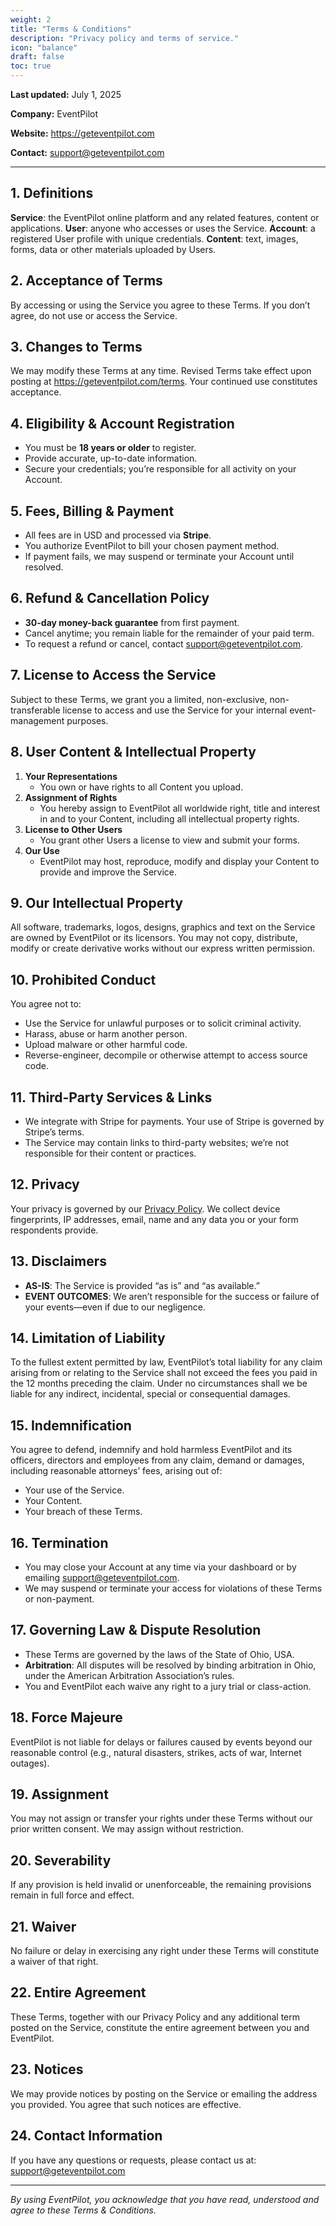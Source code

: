 ```yaml
---
weight: 2
title: "Terms & Conditions"
description: "Privacy policy and terms of service."
icon: "balance"
draft: false
toc: true
---
```



**Last updated:** July 1, 2025

**Company:** EventPilot

**Website:** https://geteventpilot.com

**Contact:** support@geteventpilot.com

---

## 1. Definitions
**Service**: the EventPilot online platform and any related features, content or applications.
**User**: anyone who accesses or uses the Service.
**Account**: a registered User profile with unique credentials.
**Content**: text, images, forms, data or other materials uploaded by Users.

## 2. Acceptance of Terms
By accessing or using the Service you agree to these Terms. If you don’t agree, do not use or access the Service.

## 3. Changes to Terms
We may modify these Terms at any time. Revised Terms take effect upon posting at https://geteventpilot.com/terms. Your continued use constitutes acceptance.

## 4. Eligibility & Account Registration
- You must be **18 years or older** to register.
- Provide accurate, up-to-date information.
- Secure your credentials; you’re responsible for all activity on your Account.

## 5. Fees, Billing & Payment
- All fees are in USD and processed via **Stripe**.
- You authorize EventPilot to bill your chosen payment method.
- If payment fails, we may suspend or terminate your Account until resolved.

## 6. Refund & Cancellation Policy
- **30-day money-back guarantee** from first payment.
- Cancel anytime; you remain liable for the remainder of your paid term.
- To request a refund or cancel, contact support@geteventpilot.com.

## 7. License to Access the Service
Subject to these Terms, we grant you a limited, non-exclusive, non-transferable license to access and use the Service for your internal event-management purposes.

## 8. User Content & Intellectual Property
1. **Your Representations**
   - You own or have rights to all Content you upload.
2. **Assignment of Rights**
   - You hereby assign to EventPilot all worldwide right, title and interest in and to your Content, including all intellectual property rights.
3. **License to Other Users**
   - You grant other Users a license to view and submit your forms.
4. **Our Use**
   - EventPilot may host, reproduce, modify and display your Content to provide and improve the Service.

## 9. Our Intellectual Property
All software, trademarks, logos, designs, graphics and text on the Service are owned by EventPilot or its licensors. You may not copy, distribute, modify or create derivative works without our express written permission.

## 10. Prohibited Conduct
You agree not to:
- Use the Service for unlawful purposes or to solicit criminal activity.
- Harass, abuse or harm another person.
- Upload malware or other harmful code.
- Reverse-engineer, decompile or otherwise attempt to access source code.

## 11. Third-Party Services & Links
- We integrate with Stripe for payments. Your use of Stripe is governed by Stripe’s terms.
- The Service may contain links to third-party websites; we’re not responsible for their content or practices.

## 12. Privacy
Your privacy is governed by our [Privacy Policy](./privacy). We collect device fingerprints, IP addresses, email, name and any data you or your form respondents provide.

## 13. Disclaimers
- **AS-IS**: The Service is provided “as is” and “as available.”
- **EVENT OUTCOMES**: We aren’t responsible for the success or failure of your events—even if due to our negligence.

## 14. Limitation of Liability
To the fullest extent permitted by law, EventPilot’s total liability for any claim arising from or relating to the Service shall not exceed the fees you paid in the 12 months preceding the claim. Under no circumstances shall we be liable for any indirect, incidental, special or consequential damages.

## 15. Indemnification
You agree to defend, indemnify and hold harmless EventPilot and its officers, directors and employees from any claim, demand or damages, including reasonable attorneys’ fees, arising out of:
- Your use of the Service.
- Your Content.
- Your breach of these Terms.

## 16. Termination
- You may close your Account at any time via your dashboard or by emailing support@geteventpilot.com.
- We may suspend or terminate your access for violations of these Terms or non-payment.

## 17. Governing Law & Dispute Resolution
- These Terms are governed by the laws of the State of Ohio, USA.
- **Arbitration**: All disputes will be resolved by binding arbitration in Ohio, under the American Arbitration Association’s rules.
- You and EventPilot each waive any right to a jury trial or class-action.

## 18. Force Majeure
EventPilot is not liable for delays or failures caused by events beyond our reasonable control (e.g., natural disasters, strikes, acts of war, Internet outages).

## 19. Assignment
You may not assign or transfer your rights under these Terms without our prior written consent. We may assign without restriction.

## 20. Severability
If any provision is held invalid or unenforceable, the remaining provisions remain in full force and effect.

## 21. Waiver
No failure or delay in exercising any right under these Terms will constitute a waiver of that right.

## 22. Entire Agreement
These Terms, together with our Privacy Policy and any additional term posted on the Service, constitute the entire agreement between you and EventPilot.

## 23. Notices
We may provide notices by posting on the Service or emailing the address you provided. You agree that such notices are effective.

## 24. Contact Information
If you have any questions or requests, please contact us at:  support@geteventpilot.com

---

*By using EventPilot, you acknowledge that you have read, understood and agree to these Terms & Conditions.*